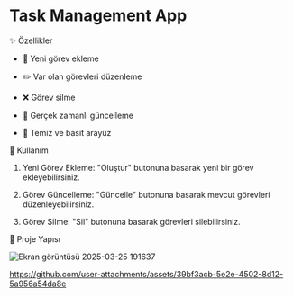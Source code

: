 # Task Management App

✨ Özellikler

* 📝 Yeni görev ekleme

* ✏️ Var olan görevleri düzenleme

* ❌ Görev silme

* 🔄 Gerçek zamanlı güncelleme

* 🌟 Temiz ve basit arayüz

📼 Kullanım

1. Yeni Görev Ekleme: "Oluştur" butonuna basarak yeni bir görev ekleyebilirsiniz.

2. Görev Güncelleme: "Güncelle" butonuna basarak mevcut görevleri düzenleyebilirsiniz.

3. Görev Silme: "Sil" butonuna basarak görevleri silebilirsiniz.

📁 Proje Yapısı

![Ekran görüntüsü 2025-03-25 191637](https://github.com/user-attachments/assets/da6f71e7-b169-4ad5-bd12-50f831f54108)





https://github.com/user-attachments/assets/39bf3acb-5e2e-4502-8d12-5a956a54da8e




